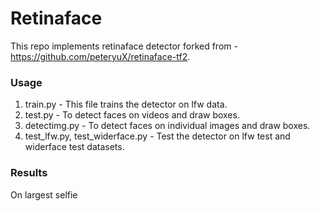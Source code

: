 # Retinaface
This repo implements retinaface detector forked from - https://github.com/peteryuX/retinaface-tf2. 

### Usage 
1) train.py - This file trains the detector on lfw data.
2) test.py - To detect faces on videos and draw boxes.
3) detectimg.py - To detect faces on individual images and draw boxes.
4) test_lfw.py, test_widerface.py - Test the detector on lfw test and widerface test datasets.

### Results
On largest selfie

